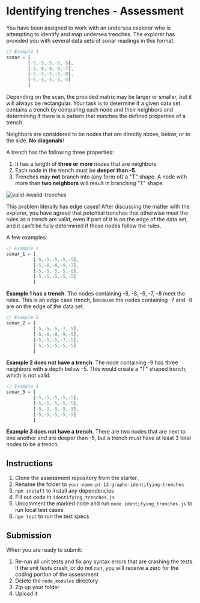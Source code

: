 # Identifying trenches - Assessment

You have been assigned to work with an undersea explorer who is attempting to
identify and map undersea trenches.  The explorer has provided you with several
data sets of sonar readings in this format:

```js
// Example 1
sonar = [
        [-5,-5,-5,-5,-5],
        [-5,-8,-8,-9,-7],
        [-5,-5,-5,-5,-8],
        [-5,-5,-5,-5,-5]
        ]
```

Depending on the scan, the provided matrix may be larger or smaller, but it will
always be rectangular.  Your task is to determine if a given data set contains a
trench by comparing each node and their neighbors and determining if there is a
pattern that matches the defined properties of a trench.

Neighbors are considered to be nodes that are directly above, below, or to
the side.  **No diagonals**!

A trench has the following three properties:

1. It has a length of **three or more** nodes that are neighbors.
1. Each node in the trench must be **deeper than -5**.
1. Trenches may **not** branch into (any form of) a "T" shape.  A node with more than **two neighbors** will result in branching "T" shape.

![valid-invalid-trenches]

This problem literally has edge cases!  After discussing the matter with the
explorer, you have agreed that potential trenches that otherwise meet the rules
as a trench are valid, even if part of it is on the edge of the data set, and it
can't be fully determined if those nodes follow the rules.

A few examples:

```js
// Example 1
sonar_1 = [
          [-5,-5,-5,-5,-5],
          [-5,-8,-8,-9,-7],
          [-5,-5,-5,-5,-8],
          [-5,-5,-5,-5,-5]
          ]
```

**Example 1 has a trench**.  The nodes containing -8, -8, -9, -7, -8 meet the rules.
This is an edge case trench, because the nodes containing -7 and -8 are on the
edge of the data set.

```js
// Example 2
sonar_2 = [
          [-5,-5,-5,-7,-5],
          [-5,-8,-8,-9,-5],
          [-5,-5,-5,-7,-5],
          [-5,-5,-5,-5,-5]
          ]
```

**Example 2 does not have a trench**.  The node containing -9 has three neighbors with a
depth below -5. This would create a "T" shaped trench, which is not valid.

```js
// Example 3
sonar_3 = [
          [-5,-5,-5,-5,-5],
          [-5,-5,-5,-5,-5],
          [-5,-9,-9,-5,-5],
          [-5,-5,-5,-5,-5]
          ]
```

**Example 3 does not have a trench**.  There are two nodes that are next to one
another and are deeper than -5, but a trench must have at least 3 total nodes to
be a trench.

## Instructions

1. Clone the assessment repository from the starter.
2. Rename the folder to `your-name-pt-12-graphs-identifying-trenches`
3. `npm install` to install any dependencies
4. Fill out code in `identifying_trenches.js`
5. Uncomment the marked code and run `node identifying_trenches.js` to run local
   test cases
6. `npm test` to run the test specs

## Submission

When you are ready to submit:

1. Re-run all unit tests and fix any syntax errors that are crashing the tests.
If the unit tests crash, or do not run, you will receive a zero for the coding
portion of the assessment
2. Delete the `node_modules` directory
3. Zip up your folder
4. Upload it

[valid-invalid-trenches]: https://appacademy-open-assets.s3.us-west-1.amazonaws.com/Module-Assessments/assets/valid-invalid-trenches.svg